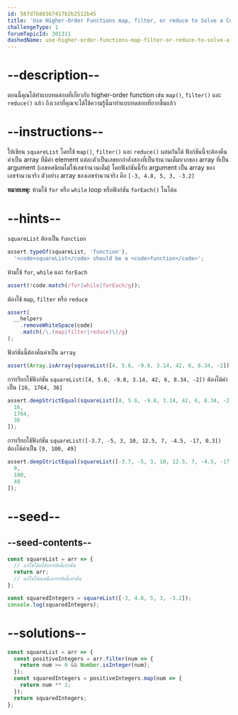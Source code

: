 ```yaml
---
id: 587d7b88367417b2b2512b45
title: 'Use Higher-Order Functions map, filter, or reduce to Solve a Complex Problem'
challengeType: 1
forumTopicId: 301311
dashedName: use-higher-order-functions-map-filter-or-reduce-to-solve-a-complex-problem
---
```


# --description--

ตอนนี้คุณได้ทำแบบทดสอบที่เกี่ยวกับ higher-order function เช่น `map()`, `filter()` และ `reduce()` แล้ว ถึงเวลาที่คุณจะได้ใช้ความรู้นี้มาทำแบบทดสอบที่ยากขึ้นแล้ว

# --instructions--

ให้เขียน `squareList` โดยใช้ `map()`, `filter()` และ `reduce()` ผสมกันได้
ฟังก์ชันนี้จะต้องคืนค่าเป็น array ที่มีค่า element แต่ละตัวเป็นเลขยกกำลังสองที่เป็นจำนวนเต็มบวกของ array ที่เป็น argument (เลขทศนิยมไม่ใช่เลขจำนวนเต็ม)
โดยฟังก์ชันนี้รับ argument เป็น array ของเลขจำนวนจริง 
ตัวอย่าง array ของเลขจำนวนจริง คือ `[-3, 4.8, 5, 3, -3.2]`

**หมายเหตุ:** ห้ามใช้ `for` หรือ `while` loop หรือฟังก์ชัน `forEach()` ในโค้ด

# --hints--

`squareList` ต้องเป็น `function`

```js
assert.typeOf(squareList, 'function'),
  '<code>squareList</code> should be a <code>function</code>';
```

ห้ามใช้ `for`, `while` และ `forEach` 

```js
assert(!code.match(/for|while|forEach/g));
```

ต้องใช้ `map`, `filter` หรือ `reduce`

```js
assert(
  __helpers
    .removeWhiteSpace(code)
    .match(/\.(map|filter|reduce)\(/g)
);
```

ฟังก์ชันนี้ต้องคืนค่าเป็น `array`

```js
assert(Array.isArray(squareList([4, 5.6, -9.8, 3.14, 42, 6, 8.34, -2])));
```

การเรียกใช้ฟังก์ชัน `squareList([4, 5.6, -9.8, 3.14, 42, 6, 8.34, -2])` ต้องได้ค่าเป็น `[16, 1764, 36]`

```js
assert.deepStrictEqual(squareList([4, 5.6, -9.8, 3.14, 42, 6, 8.34, -2]), [
  16,
  1764,
  36
]);
```

การเรียกใช้ฟังก์ชัน `squareList([-3.7, -5, 3, 10, 12.5, 7, -4.5, -17, 0.3])` ต้องได้ค่าเป็น `[9, 100, 49]`

```js
assert.deepStrictEqual(squareList([-3.7, -5, 3, 10, 12.5, 7, -4.5, -17, 0.3]), [
  9,
  100,
  49
]);
```

# --seed--

## --seed-contents--

```js
const squareList = arr => {
  // แก้ไขโค้ดใต้บรรทัดนี้เท่านั้น
  return arr;
  // แก้ไขโค้ดเหนือบรรทัดนี้เท่านั้น
};

const squaredIntegers = squareList([-3, 4.8, 5, 3, -3.2]);
console.log(squaredIntegers);
```

# --solutions--

```js
const squareList = arr => {
  const positiveIntegers = arr.filter(num => {
    return num >= 0 && Number.isInteger(num);
  });
  const squaredIntegers = positiveIntegers.map(num => {
    return num ** 2;
  });
  return squaredIntegers;
};
```
